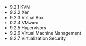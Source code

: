 

- 9.2.1 KVM
- 9.2.2 Xen
- 9.2.3 Virtual Box
- 9.2.4 VMware
- 9.2.5 Hypervisors
- 9.2.6 Virtual Machine Management
- 9.2.7 Virtualization Security